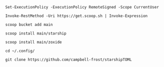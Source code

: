```console
Set-ExecutionPolicy -ExecutionPolicy RemoteSigned -Scope CurrentUser
```

```console
Invoke-RestMethod -Uri https://get.scoop.sh | Invoke-Expression
```

```console
scoop bucket add main
```

```console
scoop install main/starship
```

```console
scoop install main/zoxide
```

```console
cd ~/.config/
```

```console
git clone https://github.com/campbell-frost/starshipTOML
```

